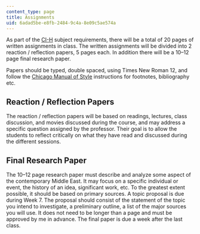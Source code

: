 ```yaml
---
content_type: page
title: Assignments
uid: 6adad5be-e8fb-2484-9c4a-8e09c5ae574a
---
```


As part of the [CI-H](http://web.mit.edu/commreq/cih.html) subject requirements, there will be a total of 20 pages of written assignments in class. The written assignments will be divided into 2 reaction / reflection papers, 5 pages each. In addition there will be a 10–12 page final research paper.

Papers should be typed, double spaced, using Times New Roman 12, and follow the [Chicago Manual of Style](http://www.chicagomanualofstyle.org/home.html) instructions for footnotes, bibliography etc.

Reaction / Reflection Papers
----------------------------

The reaction / reflection papers will be based on readings, lectures, class discussion, and movies discussed during the course, and may address a specific question assigned by the professor. Their goal is to allow the students to reflect critically on what they have read and discussed during the different sessions.

Final Research Paper
--------------------

The 10–12 page research paper must describe and analyze some aspect of the contemporary Middle East. It may focus on a specific individual or event, the history of an idea, significant work, etc. To the greatest extent possible, it should be based on primary sources. A topic proposal is due during Week 7. The proposal should consist of the statement of the topic you intend to investigate, a preliminary outline, a list of the major sources you will use. It does not need to be longer than a page and must be approved by me in advance. The final paper is due a week after the last class.